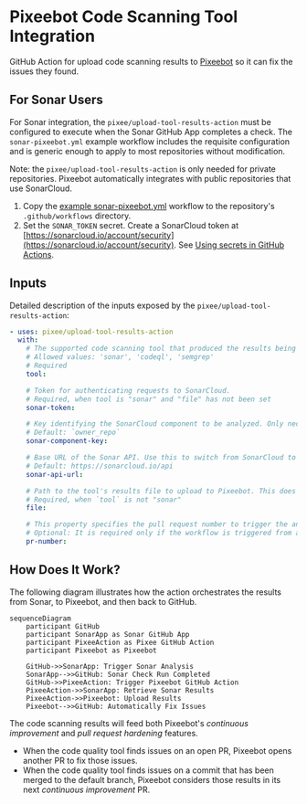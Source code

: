 # Pixeebot Code Scanning Tool Integration

GitHub Action for upload code scanning results to [Pixeebot](https://pixee.ai/) so it can fix the issues they found.

## For Sonar Users

For Sonar integration, the `pixee/upload-tool-results-action` must be configured
to execute when the Sonar GitHub App completes a check. The `sonar-pixeebot.yml`
example workflow includes the requisite configuration and is generic enough to
apply to most repositories without modification.

Note: the `pixee/upload-tool-results-action` is only needed for private
repositories. Pixeebot automatically integrates with public repositories that
use SonarCloud.

1. Copy the [example sonar-pixeebot.yml](./examples/sonar-pixeebot.yml) workflow to the repository's `.github/workflows` directory.
1. Set the `SONAR_TOKEN` secret. Create a SonarCloud token at
   [https://sonarcloud.io/account/security](https://sonarcloud.io/account/security). See
   [Using secrets in GitHub Actions](https://docs.github.com/en/actions/security-guides/using-secrets-in-github-actions).

## Inputs

Detailed description of the inputs exposed by the `pixee/upload-tool-results-action`:

```yaml
- uses: pixee/upload-tool-results-action
  with:
    # The supported code scanning tool that produced the results being uploaded to Pixeebot.
    # Allowed values: 'sonar', 'codeql', 'semgrep'
    # Required
    tool:

    # Token for authenticating requests to SonarCloud.
    # Required, when tool is "sonar" and "file" has not been set
    sonar-token:

    # Key identifying the SonarCloud component to be analyzed. Only necessary if deviating from SonarCloud's established convention.
    # Default: `owner_repo`
    sonar-component-key:

    # Base URL of the Sonar API. Use this to switch from SonarCloud to SonarQube.
    # Default: https://sonarcloud.io/api
    sonar-api-url:

    # Path to the tool's results file to upload to Pixeebot. This does not apply to SonarCloud integration, because the action retrieves the results directly from SonarCloud.
    # Required, when `tool` is not "sonar"
    file:

    # This property specifies the pull request number to trigger the analysis for.
    # Optional: It is required only if the workflow is triggered from a workflow dispatch.
    pr-number:
```

## How Does It Work?

The following diagram illustrates how the action orchestrates the results from Sonar, to Pixeebot, and then back to GitHub.

```mermaid
sequenceDiagram
    participant GitHub
    participant SonarApp as Sonar GitHub App
    participant PixeeAction as Pixee GitHub Action
    participant Pixeebot as Pixeebot

    GitHub->>SonarApp: Trigger Sonar Analysis
    SonarApp-->>GitHub: Sonar Check Run Completed
    GitHub->>PixeeAction: Trigger Pixeebot GitHub Action
    PixeeAction->>SonarApp: Retrieve Sonar Results
    PixeeAction->>Pixeebot: Upload Results
    Pixeebot-->>GitHub: Automatically Fix Issues
```

The code scanning results will feed both Pixeebot's _continuous improvement_ and _pull request hardening_ features.

- When the code quality tool finds issues on an open PR, Pixeebot opens another
  PR to fix those issues.
- When the code quality tool finds issues on a commit that has been merged to
  the default branch, Pixeebot considers those results in its next _continuous
  improvement_ PR.
